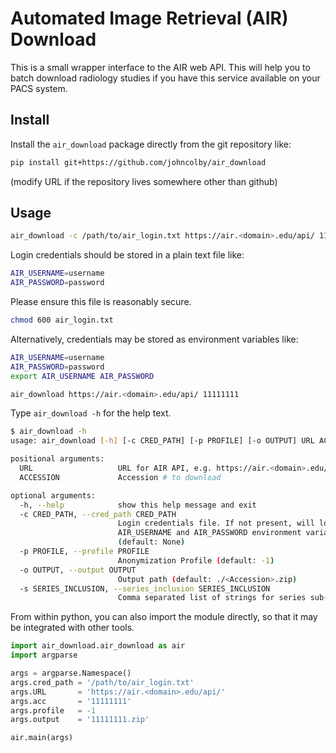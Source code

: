 # Automated Image Retrieval (AIR) Download

This is a small wrapper interface to the AIR web API. This will help you to batch download radiology studies if you have this service available on your PACS system.

## Install

Install the `air_download` package directly from the git repository like:

```bash
pip install git+https://github.com/johncolby/air_download
```

(modify URL if the repository lives somewhere other than github)

## Usage

```bash
air_download -c /path/to/air_login.txt https://air.<domain>.edu/api/ 11111111
```

Login credentials should be stored in a plain text file like:

```bash
AIR_USERNAME=username
AIR_PASSWORD=password
```

Please ensure this file is reasonably secure.

```bash
chmod 600 air_login.txt
```

Alternatively, credentials may be stored as environment variables like:

```bash
AIR_USERNAME=username
AIR_PASSWORD=password
export AIR_USERNAME AIR_PASSWORD

air_download https://air.<domain>.edu/api/ 11111111
```

Type `air_download -h` for the help text.

```bash
$ air_download -h
usage: air_download [-h] [-c CRED_PATH] [-p PROFILE] [-o OUTPUT] URL ACCESSION

positional arguments:
  URL                   URL for AIR API, e.g. https://air.<domain>.edu/api/
  ACCESSION             Accession # to download

optional arguments:
  -h, --help            show this help message and exit
  -c CRED_PATH, --cred_path CRED_PATH
                        Login credentials file. If not present, will look for
                        AIR_USERNAME and AIR_PASSWORD environment variables.
                        (default: None)
  -p PROFILE, --profile PROFILE
                        Anonymization Profile (default: -1)
  -o OUTPUT, --output OUTPUT
                        Output path (default: ./<Accession>.zip)
  -s SERIES_INCLUSION, --series_inclusion SERIES_INCLUSION
                        Comma separated list of strings for series sub-selection (default: None)
```

From within python, you can also import the module directly, so that it may be integrated with other tools.

```python
import air_download.air_download as air
import argparse

args = argparse.Namespace()
args.cred_path = '/path/to/air_login.txt'
args.URL       = 'https://air.<domain>.edu/api/'
args.acc       = '11111111'
args.profile   = -1
args.output    = '11111111.zip'

air.main(args)
```
